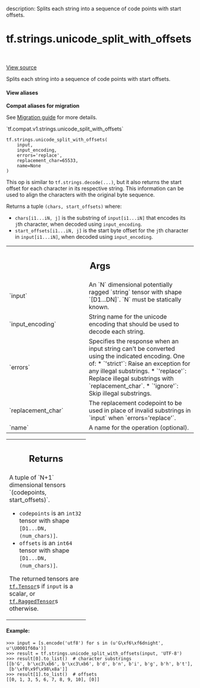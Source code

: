 description: Splits each string into a sequence of code points with start offsets.

<div itemscope itemtype="http://developers.google.com/ReferenceObject">
<meta itemprop="name" content="tf.strings.unicode_split_with_offsets" />
<meta itemprop="path" content="Stable" />
</div>

# tf.strings.unicode_split_with_offsets

<!-- Insert buttons and diff -->

<table class="tfo-notebook-buttons tfo-api nocontent" align="left">

</table>

<a target="_blank" class="external" href="/code/stable/tensorflow/python/ops/ragged/ragged_string_ops.py">View source</a>



Splits each string into a sequence of code points with start offsets.


<section class="expandable">
  <h4 class="showalways">View aliases</h4>
  <p>
<b>Compat aliases for migration</b>
<p>See
<a href="https://www.tensorflow.org/guide/migrate">Migration guide</a> for
more details.</p>
<p>`tf.compat.v1.strings.unicode_split_with_offsets`</p>
</p>
</section>

<pre class="devsite-click-to-copy prettyprint lang-py tfo-signature-link">
<code>tf.strings.unicode_split_with_offsets(
    input,
    input_encoding,
    errors=&#x27;replace&#x27;,
    replacement_char=65533,
    name=None
)
</code></pre>



<!-- Placeholder for "Used in" -->

This op is similar to `tf.strings.decode(...)`, but it also returns the
start offset for each character in its respective string.  This information
can be used to align the characters with the original byte sequence.

Returns a tuple `(chars, start_offsets)` where:

* `chars[i1...iN, j]` is the substring of `input[i1...iN]` that encodes its
  `j`th character, when decoded using `input_encoding`.
* `start_offsets[i1...iN, j]` is the start byte offset for the `j`th
  character in `input[i1...iN]`, when decoded using `input_encoding`.

<!-- Tabular view -->
 <table class="responsive fixed orange">
<colgroup><col width="214px"><col></colgroup>
<tr><th colspan="2"><h2 class="add-link">Args</h2></th></tr>

<tr>
<td>
`input`<a id="input"></a>
</td>
<td>
An `N` dimensional potentially ragged `string` tensor with shape
`[D1...DN]`.  `N` must be statically known.
</td>
</tr><tr>
<td>
`input_encoding`<a id="input_encoding"></a>
</td>
<td>
String name for the unicode encoding that should be used to
decode each string.
</td>
</tr><tr>
<td>
`errors`<a id="errors"></a>
</td>
<td>
Specifies the response when an input string can't be converted
using the indicated encoding. One of:
* `'strict'`: Raise an exception for any illegal substrings.
* `'replace'`: Replace illegal substrings with `replacement_char`.
* `'ignore'`: Skip illegal substrings.
</td>
</tr><tr>
<td>
`replacement_char`<a id="replacement_char"></a>
</td>
<td>
The replacement codepoint to be used in place of invalid
substrings in `input` when `errors='replace'`.
</td>
</tr><tr>
<td>
`name`<a id="name"></a>
</td>
<td>
A name for the operation (optional).
</td>
</tr>
</table>



<!-- Tabular view -->
 <table class="responsive fixed orange">
<colgroup><col width="214px"><col></colgroup>
<tr><th colspan="2"><h2 class="add-link">Returns</h2></th></tr>
<tr class="alt">
<td colspan="2">
A tuple of `N+1` dimensional tensors `(codepoints, start_offsets)`.

* `codepoints` is an `int32` tensor with shape `[D1...DN, (num_chars)]`.
* `offsets` is an `int64` tensor with shape `[D1...DN, (num_chars)]`.

The returned tensors are <a href="../../tf/Tensor.md"><code>tf.Tensor</code></a>s if `input` is a scalar, or
<a href="../../tf/RaggedTensor.md"><code>tf.RaggedTensor</code></a>s otherwise.
</td>
</tr>

</table>


#### Example:

```
>>> input = [s.encode('utf8') for s in (u'G\xf6\xf6dnight', u'\U0001f60a')]
>>> result = tf.strings.unicode_split_with_offsets(input, 'UTF-8')
>>> result[0].to_list()  # character substrings
[[b'G', b'\xc3\xb6', b'\xc3\xb6', b'd', b'n', b'i', b'g', b'h', b't'],
 [b'\xf0\x9f\x98\x8a']]
>>> result[1].to_list()  # offsets
[[0, 1, 3, 5, 6, 7, 8, 9, 10], [0]]
```